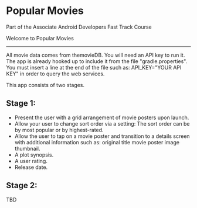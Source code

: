 # Popular Movies
Part of the Associate Android Developers Fast Track Course

Welcome to Popular Movies
-------------------------




All movie data comes from themovieDB. You will need an API key to run it. The app is already hooked up to include it from the file "gradle.properties". You must insert a line at the end of the file such as: API_KEY="YOUR API KEY" in order to query the web services.

This app consists of two stages. 

Stage 1:
--------
- Present the user with a grid arrangement of movie posters upon launch.
- Allow your user to change sort order via a setting: The sort order can be by most popular or by highest-rated.
- Allow the user to tap on a movie poster and transition to a details screen with additional information such as: original title movie poster image thumbnail.
- A plot synopsis.
- A user rating.
- Release date.

Stage 2:
--------
TBD